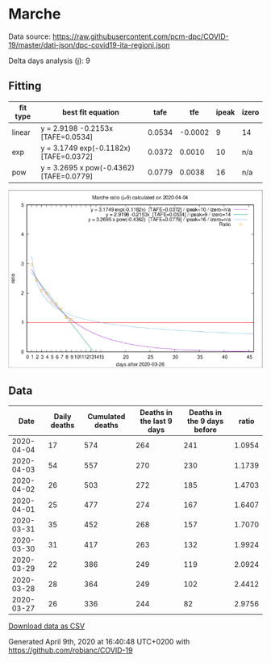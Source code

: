 # Marche

Data source: https://raw.githubusercontent.com/pcm-dpc/COVID-19/master/dati-json/dpc-covid19-ita-regioni.json

Delta days analysis (j): 9

## Fitting 
|fit type|best fit equation|tafe|tfe|ipeak|izero|
|-------|-----|--------|------|---|---|
|linear|y = 2.9198 -0.2153x  [TAFE=0.0534]|0.0534|-0.0002|9|14|
|exp|y = 3.1749 exp(-0.1182x)  [TAFE=0.0372]|0.0372|0.0010|10|n/a|
|pow|y = 3.2695 x pow(-0.4362)  [TAFE=0.0779]|0.0779|0.0038|16|n/a|

![Plot](COVID-19_marche_j9_2020-04-04.png)

## Data
|Date|Daily deaths|Cumulated deaths|Deaths in the last 9 days|Deaths in the 9 days before|ratio|
|----|----------|-----------|-------|--------------------|-----|
|2020-04-04|17|574|264|241|1.0954|
|2020-04-03|54|557|270|230|1.1739|
|2020-04-02|26|503|272|185|1.4703|
|2020-04-01|25|477|274|167|1.6407|
|2020-03-31|35|452|268|157|1.7070|
|2020-03-30|31|417|263|132|1.9924|
|2020-03-29|22|386|249|119|2.0924|
|2020-03-28|28|364|249|102|2.4412|
|2020-03-27|26|336|244|82|2.9756|

[Download data as CSV](COVID-19_marche_j9_2020-04-04.csv)

Generated April 9th, 2020 at 16:40:48 UTC+0200 with https://github.com/robianc/COVID-19
